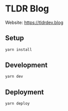 # TLDR Blog


Website: https://tldrdev.blog

## Setup

```sh
yarn install
```

## Development

```sh
yarn dev
```

## Deployment

```sh
yarn deploy
```
